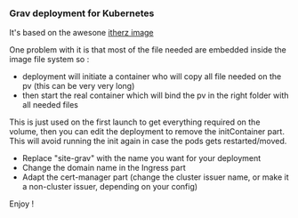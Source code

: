 ### Grav deployment for Kubernetes

It's based on the awesone [itherz image](https://hub.docker.com/r/itherz/grav)

One problem with it is that most of the file needed are embedded inside the image file system so :
 * deployment will initiate a container who will copy all file needed on the pv (this can be very very long)
 * then start the real container which will bind the pv in the right folder with all needed files

This is just used on the first launch to get everything required on the volume, then you can edit the deployment to remove the initContainer part.
This will avoid running the init again in case the pods gets restarted/moved.

* Replace "site-grav" with the name you want for your deployment
* Change the domain name in the Ingress part
* Adapt the cert-manager part (change the cluster issuer name, or make it a non-cluster issuer, depending on your config)


Enjoy ! 
